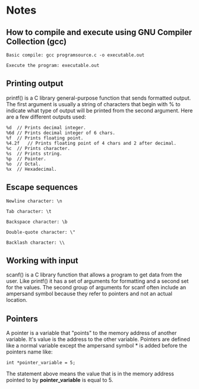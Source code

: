 # Notes

## How to compile and execute using GNU Compiler Collection (gcc)

	Basic compile: gcc programsource.c -o executable.out

	Execute the program: executable.out


## Printing output

printf() is a C library general-purpose function that sends formatted output. The first argument is usually a string of characters that begin with % to indicate what type of output will be printed from the second argument. Here are a few different outputs used:

	%d	// Prints decimal integer.
	%6d	// Prints decimal integer of 6 chars.
	%f	// Prints floating point.
	%4.2f	// Prints floating point of 4 chars and 2 after decimal.
	%c	// Prints character.
	%s	// Prints string.
	%p	// Pointer.
	%o	// Octal.
	%x	// Hexadecimal.  


## Escape sequences

	Newline character: \n

	Tab character: \t

	Backspace character: \b

	Double-quote character: \"

	Backlash character: \\

## Working with input

scanf() is a C library function that allows a program to get data from the user. Like printf() it has a set of arguments for formatting and a second set for the values. The second group of arguments for scanf often include an ampersand symbol because they refer to pointers and not an actual location.

## Pointers

A pointer is a variable that "points" to the memory address of another variable. It's value is the address to the other variable. Pointers are defined like a normal variable except the ampersand symbol * is added before the pointers name like:

	int *pointer_variable = 5;

The statement above means the value that is in the memory address pointed to by <b>pointer_variable</b> is equal to 5.


